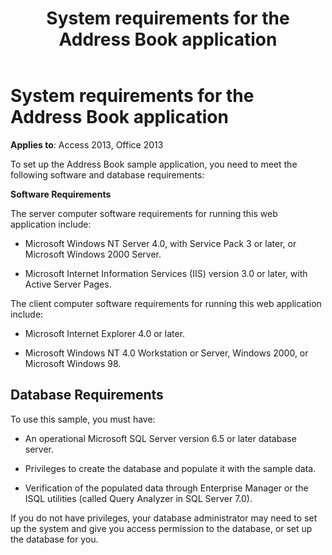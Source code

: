 ﻿---
title: System requirements for the Address Book application
TOCTitle: System requirements for the Address Book application
ms:assetid: 4e9dac80-1e9c-d06e-2836-3194c77af192
ms:mtpsurl: https://msdn.microsoft.com/library/JJ249251(v=office.15)
ms:contentKeyID: 48544757
ms.date: 09/18/2015
mtps_version: v=office.15
---

# System requirements for the Address Book application


**Applies to**: Access 2013, Office 2013

To set up the Address Book sample application, you need to meet the following software and database requirements:

**Software Requirements**

The server computer software requirements for running this web application include:

  - Microsoft Windows NT Server 4.0, with Service Pack 3 or later, or Microsoft Windows 2000 Server.

  - Microsoft Internet Information Services (IIS) version 3.0 or later, with Active Server Pages.

The client computer software requirements for running this web application include:

  - Microsoft Internet Explorer 4.0 or later.

  - Microsoft Windows NT 4.0 Workstation or Server, Windows 2000, or Microsoft Windows 98.

## Database Requirements

To use this sample, you must have:

  - An operational Microsoft SQL Server version 6.5 or later database server.

  - Privileges to create the database and populate it with the sample data.

  - Verification of the populated data through Enterprise Manager or the ISQL utilities (called Query Analyzer in SQL Server 7.0).

If you do not have privileges, your database administrator may need to set up the system and give you access permission to the database, or set up the database for you.

